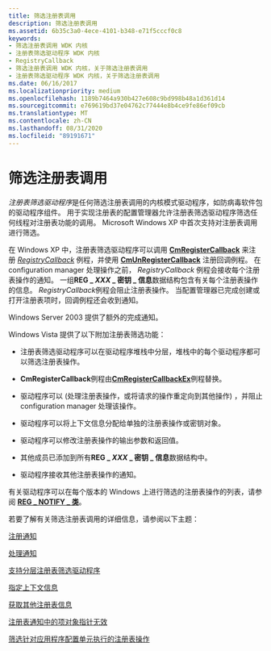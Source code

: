 ```yaml
---
title: 筛选注册表调用
description: 筛选注册表调用
ms.assetid: 6b35c3a0-4ece-4101-b348-e71f5cccf0c8
keywords:
- 筛选注册表调用 WDK 内核
- 注册表筛选驱动程序 WDK 内核
- RegistryCallback
- 筛选注册表调用 WDK 内核，关于筛选注册表调用
- 注册表筛选驱动程序 WDK 内核，关于筛选注册表调用
ms.date: 06/16/2017
ms.localizationpriority: medium
ms.openlocfilehash: 1189b7464a930b427e608c9bd998b48a1d361d14
ms.sourcegitcommit: e769619bd37e04762c77444e8b4ce9fe86ef09cb
ms.translationtype: MT
ms.contentlocale: zh-CN
ms.lasthandoff: 08/31/2020
ms.locfileid: "89191671"
---
```

# <a name="filtering-registry-calls"></a>筛选注册表调用


*注册表筛选驱动程序*是任何筛选注册表调用的内核模式驱动程序，如防病毒软件包的驱动程序组件。 用于实现注册表的配置管理器允许注册表筛选驱动程序筛选任何线程对注册表功能的调用。 Microsoft Windows XP 中首次支持对注册表调用进行筛选。

在 Windows XP 中，注册表筛选驱动程序可以调用 [**CmRegisterCallback**](/windows-hardware/drivers/ddi/wdm/nf-wdm-cmregistercallback) 来注册 [*RegistryCallback*](/windows-hardware/drivers/ddi/wdm/nc-wdm-ex_callback_function) 例程，并使用 [**CmUnRegisterCallback**](/windows-hardware/drivers/ddi/wdm/nf-wdm-cmunregistercallback) 注册回调例程。 在 configuration manager 处理操作之前， *RegistryCallback* 例程会接收每个注册表操作的通知。 一组**REG \_ *XXX* \_ 密钥 \_ 信息**数据结构包含有关每个注册表操作的信息。 *RegistryCallback*例程会阻止注册表操作。 当配置管理器已完成创建或打开注册表项时，回调例程还会收到通知。

Windows Server 2003 提供了额外的完成通知。

Windows Vista 提供了以下附加注册表筛选功能：

-   注册表筛选驱动程序可以在驱动程序堆栈中分层，堆栈中的每个驱动程序都可以筛选注册表操作。

-   **CmRegisterCallback**例程由[**CmRegisterCallbackEx**](/windows-hardware/drivers/ddi/wdm/nf-wdm-cmregistercallbackex)例程替换。

-   驱动程序可以 (处理注册表操作，或将请求的操作重定向到其他操作) ，并阻止 configuration manager 处理该操作。

-   驱动程序可以将上下文信息分配给单独的注册表操作或密钥对象。

-   驱动程序可以修改注册表操作的输出参数和返回值。

-   其他成员已添加到所有**REG \_ *XXX* \_ 密钥 \_ 信息**数据结构中。

-   驱动程序接收其他注册表操作的通知。

有关驱动程序可以在每个版本的 Windows 上进行筛选的注册表操作的列表，请参阅 [**REG \_ NOTIFY \_ 类**](/windows-hardware/drivers/ddi/wdm/ne-wdm-_reg_notify_class)。

若要了解有关筛选注册表调用的详细信息，请参阅以下主题：

[注册通知](registering-for-notifications.md)

[处理通知](handling-notifications.md)

[支持分层注册表筛选驱动程序](supporting-layered-registry-filtering-drivers.md)

[指定上下文信息](specifying-context-information.md)

[获取其他注册表信息](obtaining-additional-registry-information.md)

[注册表通知中的项对象指针无效](invalid-key-object-pointers-in-registry-notifications.md)

[筛选针对应用程序配置单元执行的注册表操作](filtering-registry-operations-on-application-hives.md)

 


